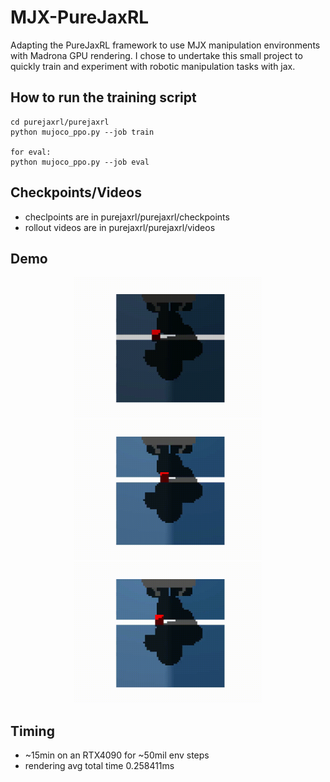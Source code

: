 # MJX-PureJaxRL

[](https://github.com/ShimBoi/MJX-PureJaxRL#mjx-purejaxrl)

Adapting the PureJaxRL framework to use MJX manipulation environments with Madrona GPU rendering. I chose to undertake this small project to quickly train and experiment with robotic manipulation tasks with jax.

## How to run the training script

[](https://github.com/ShimBoi/MJX-PureJaxRL#how-to-run-the-training-script)

```
cd purejaxrl/purejaxrl
python mujoco_ppo.py --job train

for eval:
python mujoco_ppo.py --job eval
```

## Checkpoints/Videos

[](https://github.com/ShimBoi/MJX-PureJaxRL#checkpointsvideos)

- checlpoints are in purejaxrl/purejaxrl/checkpoints
- rollout videos are in purejaxrl/purejaxrl/videos

## Demo
<p align="center">
  <img src="purejaxrl/videos/example1.gif" alt="Example1" width="300"/>
  <img src="purejaxrl/videos/example2.gif" alt="Example2" width="300"/>
  <img src="purejaxrl/videos/example3.gif" alt="Example3" width="300"/>
</p>

## Timing

[](https://github.com/ShimBoi/MJX-PureJaxRL#timing)

- ~15min on an RTX4090 for ~50mil env steps
- rendering avg total time 0.258411ms
